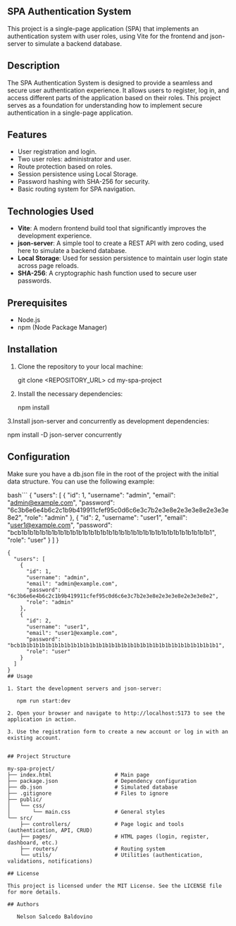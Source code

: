 ## SPA Authentication System

This project is a single-page application (SPA) that implements an authentication system with user roles, using Vite for the frontend and json-server to simulate a backend database.

## Description

The SPA Authentication System is designed to provide a seamless and secure user authentication experience. It allows users to register, log in, and access different parts of the application based on their roles. This project serves as a foundation for understanding how to implement secure authentication in a single-page application.

## Features

   - User registration and login.
   - Two user roles: administrator and user.
   - Route protection based on roles.
   - Session persistence using Local Storage.
   - Password hashing with SHA-256 for security.
   - Basic routing system for SPA navigation.

## Technologies Used

- **Vite**: A modern frontend build tool that significantly improves the development experience.
- **json-server**: A simple tool to create a REST API with zero coding, used here to simulate a backend database.
- **Local Storage**: Used for session persistence to maintain user login state across page reloads.
- **SHA-256**: A cryptographic hash function used to secure user passwords.

## Prerequisites

   - Node.js
   - npm (Node Package Manager)

## Installation

1. Clone the repository to your local machine:

   git clone <REPOSITORY_URL>
   cd my-spa-project

2. Install the necessary dependencies:

   npm install

3.Install json-server and concurrently as development dependencies:

   npm install -D json-server concurrently

## Configuration

Make sure you have a db.json file in the root of the project with the initial data structure. You can use the following example:

bash```
{
  "users": [
    {
      "id": 1,
      "username": "admin",
      "email": "admin@example.com",
      "password": "6c3b6e6e4b6c2c1b9b419911cfef95c0d6c6e3c7b2e3e8e2e3e3e8e2e3e3e8e2",
      "role": "admin"
    },
    {
      "id": 2,
      "username": "user1",
      "email": "user1@example.com",
      "password": "bcb1b1b1b1b1b1b1b1b1b1b1b1b1b1b1b1b1b1b1b1b1b1b1b1b1b1b1b1b1b1b1b1",
      "role": "user"
    }
  ]
}


```
{
  "users": [
    {
      "id": 1,
      "username": "admin",
      "email": "admin@example.com",
      "password": "6c3b6e6e4b6c2c1b9b419911cfef95c0d6c6e3c7b2e3e8e2e3e3e8e2e3e3e8e2",
      "role": "admin"
    },
    {
      "id": 2,
      "username": "user1",
      "email": "user1@example.com",
      "password": "bcb1b1b1b1b1b1b1b1b1b1b1b1b1b1b1b1b1b1b1b1b1b1b1b1b1b1b1b1b1b1b1b1",
      "role": "user"
    }
  ]
}
## Usage

1. Start the development servers and json-server:

   npm run start:dev

2. Open your browser and navigate to http://localhost:5173 to see the application in action.

3. Use the registration form to create a new account or log in with an existing account.


## Project Structure

my-spa-project/
├── index.html                    # Main page
├── package.json                  # Dependency configuration
├── db.json                       # Simulated database
├── .gitignore                    # Files to ignore
├── public/
│   └── css/
│       └── main.css              # General styles
└── src/
    ├── controllers/              # Page logic and tools (authentication, API, CRUD)
    ├── pages/                    # HTML pages (login, register, dashboard, etc.)
    ├── routers/                  # Routing system
    └── utils/                    # Utilities (authentication, validations, notifications)

## License

This project is licensed under the MIT License. See the LICENSE file for more details.

## Authors

   Nelson Salcedo Baldovino
